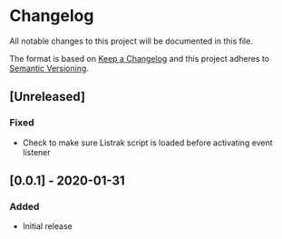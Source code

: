 # Changelog

All notable changes to this project will be documented in this file.

The format is based on [Keep a Changelog](http://keepachangelog.com/en/1.0.0/)
and this project adheres to [Semantic Versioning](http://semver.org/spec/v2.0.0.html).

## [Unreleased]

### Fixed

- Check to make sure Listrak script is loaded before activating event listener

## [0.0.1] - 2020-01-31

### Added

- Initial release
